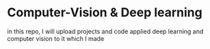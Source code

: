 # Computer-Vision & Deep learning 
in this repo, I will upload projects and code applied deep learning and computer vision to it which I made
